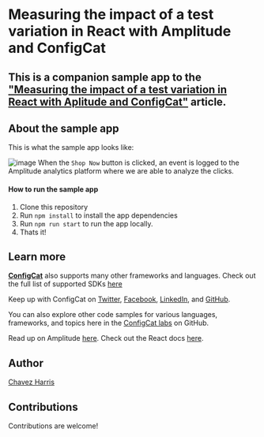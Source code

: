 # Measuring the impact of a test variation in React with Amplitude and ConfigCat

## This is a companion sample app to the [**"Measuring the impact of a test variation in React with Aplitude and ConfigCat"**](https://configcat.com/blog/2022/05/18/measuring-the-impact-of-a-test-variation-in-react/) article.

## About the sample app
This is what the sample app looks like:

![image](https://user-images.githubusercontent.com/74829200/159141452-f9070379-9306-46c7-8809-15c3d829dd9a.png)
When the `Shop Now` button is clicked, an event is logged to the Amplitude analytics platform where we are able to analyze the clicks.

#### How to run the sample app
1. Clone this repository
2. Run `npm install` to install the app dependencies 
3. Run `npm run start` to run the app locally.
4. Thats it!

## Learn more
[**ConfigCat**](https://configcat.com) also supports many other frameworks and languages. Check out the full list of supported SDKs [here](https://configcat.com/docs/sdk-reference/overview/)

Keep up with ConfigCat on [Twitter](https://twitter.com/configcat), [Facebook](https://www.facebook.com/configcat), [LinkedIn](https://www.linkedin.com/company/configcat/), and [GitHub](https://github.com/configcat).

You can also explore other code samples for various languages, frameworks, and topics here in the [ConfigCat labs](https://github.com/configcat-labs) on GitHub.

Read up on Amplitude [here](https://amplitude.com).
Check out the React docs [here](https://reactjs.org/docs/getting-started.html).

## Author
[Chavez Harris](https://github.com/codedbychavez)

## Contributions
Contributions are welcome!

